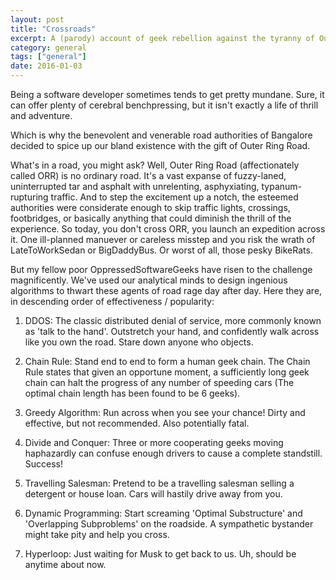 ```yaml
---
layout: post
title: "Crossroads"
excerpt: A (parody) account of geek rebellion against the tyranny of Outer Ring Road.
category: general
tags: ["general"]
date: 2016-01-03
---
```

Being a software developer sometimes tends to get pretty mundane. Sure, it can offer plenty of cerebral benchpressing, but it isn't exactly a life of thrill and adventure.

Which is why the benevolent and venerable road authorities of Bangalore decided to spice up our bland existence with the gift of Outer Ring Road.

What's in a road, you might ask? Well, Outer Ring Road (affectionately called ORR) is no ordinary road. It's a vast expanse of fuzzy-laned, uninterrupted tar and asphalt with unrelenting, asphyxiating, typanum-rupturing traffic. And to step the excitement up a notch, the esteemed authorities were considerate enough to skip traffic lights, crossings, footbridges, or basically anything that could diminish the thrill of the experience. So today, you don't cross ORR, you launch an expedition across it. One ill-planned manuever or careless misstep and you risk the wrath of LateToWorkSedan or BigDaddyBus. Or worst of all, those pesky BikeRats. 

But my fellow poor OppressedSoftwareGeeks have risen to the challenge magnificently. We've used our analytical minds to design ingenious algorithms to thwart these agents of road rage day after day. Here they are, in descending order of effectiveness / popularity:

1) DDOS: The classic distributed denial of service, more commonly known as 'talk to the hand'. Outstretch your hand, and confidently walk across like you own the road. Stare down anyone who objects.  

2) Chain Rule: Stand end to end to form a human geek chain. The Chain Rule states that given an opportune moment, a sufficiently long geek chain can halt the progress of any number of speeding cars (The optimal chain length has been found to be 6 geeks).

3) Greedy Algorithm: Run across when you see your chance! Dirty and effective, but not recommended. Also potentially fatal.

4) Divide and Conquer: Three or more cooperating geeks moving haphazardly can confuse enough drivers to cause a complete standstill. Success!

5) Travelling Salesman: Pretend to be a travelling salesman selling a detergent or house loan. Cars will hastily drive away from you.

6) Dynamic Programming: Start screaming 'Optimal Substructure' and 'Overlapping Subproblems' on the roadside. A sympathetic bystander might take pity and help you cross.

7) Hyperloop: Just waiting for Musk to get back to us. Uh, should be anytime about now.